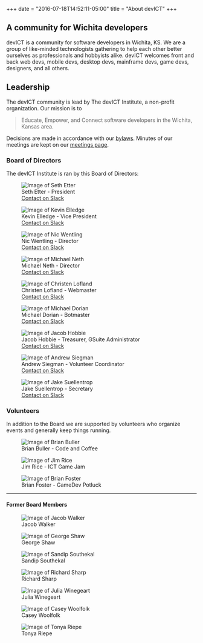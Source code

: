 +++
date = "2016-07-18T14:52:11-05:00"
title = "About devICT"
+++

## A community for Wichita developers

devICT is a community for software developers in Wichita, KS. We are a group of
like-minded technologists gathering to help each other better ourselves as
professionals and hobbyists alike. devICT welcomes front and back web devs,
mobile devs, desktop devs, mainframe devs, game devs, designers, and all
others.

## Leadership

The devICT community is lead by The devICT Institute, a non-profit
organization. Our mission is to

> Educate, Empower, and Connect software developers in the Wichita, Kansas area.

Decisions are made in accordance with our
[bylaws](https://docs.google.com/document/d/1vEtJgGcpVkMWQHNsJzbeFwaUEOnwUWkh43abSOvS0JE/edit?usp=sharing).
Minutes of our meetings are kept on our [meetings page](/meetings/).

### Board of Directors

The devICT Institute is ran by this Board of Directors:

<div class="leadership row">
  <div class="col-sm-6 col-md-4">
    <figure class="figure">
      <img src="/images/leadership/seth-etter.jpg" class="figure-img img-responsive img-rounded" alt="Image of Seth Etter" />
      <figcaption class="figure-caption">Seth Etter - President<br /><a href="https://devict.slack.com/messages/@sethetter">Contact on Slack</a></figcaption>
    </figure>
  </div>
  <div class="col-sm-6 col-md-4">
    <figure class="figure">
      <img src="/images/leadership/kevin-elledge.jpg" class="figure-img img-responsive img-rounded" alt="Image of Kevin Elledge" />
      <figcaption class="figure-caption">Kevin Elledge - Vice President<br /><a href="https://devict.slack.com/messages/@kelledge">Contact on Slack</a></figcaption>
    </figure>
  </div>
  <div class="col-sm-6 col-md-4">
    <figure class="figure">
      <img src="/images/leadership/nic-wentling.jpg" class="figure-img img-responsive img-rounded" alt="Image of Nic Wentling" />
      <figcaption class="figure-caption">Nic Wentling - Director<br /><a href="https://devict.slack.com/messages/@nwentling5">Contact on Slack</a></figcaption>
    </figure>
  </div>
  <div class="col-sm-6 col-md-4">
    <figure class="figure">
      <img src="/images/leadership/michael-neth.jpg" class="figure-img img-responsive img-rounded" alt="Image of Michael Neth" />
      <figcaption class="figure-caption">Michael Neth - Director<br /><a href="https://devict.slack.com/messages/@infernocloud">Contact on Slack</a></figcaption>
    </figure>
  </div>
  <div class="col-sm-6 col-md-4">
    <figure class="figure">
      <img src="/images/leadership/christen-lofland.jpg" class="figure-img img-responsive img-rounded" alt="Image of Christen Lofland" />
      <figcaption class="figure-caption">Christen Lofland - Webmaster<br /><a href="https://devict.slack.com/messages/@chrisl8">Contact on Slack</a></figcaption>
    </figure>
  </div>
  <div class="col-sm-6 col-md-4">
    <figure class="figure">
      <img src="/images/leadership/michael-dorian.jpg" class="figure-img img-responsive img-rounded" alt="Image of Michael Dorian" />
      <figcaption class="figure-caption">Michael Dorian - Botmaster<br /><a href="https://devict.slack.com/messages/@doby162">Contact on Slack</a></figcaption>
    </figure>
  </div>
  <div class="col-sm-6 col-md-4">
    <figure class="figure">
      <img src="/images/leadership/jacob-hobbie.png" class="figure-img img-responsive img-rounded" alt="Image of Jacob Hobbie" />
      <figcaption class="figure-caption">Jacob Hobbie - Treasurer, GSuite Administrator<br /><a href="https://devict.slack.com/messages/@hobbiej">Contact on Slack</a></figcaption>
    </figure>
  </div>
  <div class="col-sm-6 col-md-4">
    <figure class="figure">
      <img src="/images/leadership/andrew-siegman.jpg" class="figure-img img-responsive img-rounded" alt="Image of Andrew Siegman" />
      <figcaption class="figure-caption">Andrew Siegman - Volunteer Coordinator<br /><a href="https://devict.slack.com/messages/@blunket">Contact on Slack</a></figcaption>
    </figure>
  </div>
  <div class="col-sm-6 col-md-4">
    <figure class="figure">
      <img src="/images/leadership/jake-suellentrop.jpg" class="figure-img img-responsive img-rounded" alt="Image of Jake Suellentrop" />
      <figcaption class="figure-caption">Jake Suellentrop - Secretary<br /><a href="https://devict.slack.com/messages/@jake">Contact on Slack</a></figcaption>
    </figure>
  </div>
</div>

### Volunteers

In addition to the Board we are supported by volunteers who organize events and
generally keep things running.

<div class="leadership row">
  <div class="col-sm-6 col-md-3">
    <figure class="figure">
      <img src="/images/leadership/brian-buller.jpg" class="figure-img img-responsive img-rounded" alt="Image of Brian Buller" />
      <figcaption class="figure-caption">Brian Buller - Code and Coffee</figcaption>
    </figure>
  </div>
  <div class="col-sm-6 col-md-3">
    <figure class="figure">
      <img src="/images/leadership/jim-rice.jpg" class="figure-img img-responsive img-rounded" alt="Image of Jim Rice" />
      <figcaption class="figure-caption">Jim Rice - ICT Game Jam</figcaption>
    </figure>
  </div>
  <div class="col-sm-6 col-md-3">
    <figure class="figure">
      <img src="/images/leadership/brian-foster.jpg" class="figure-img img-responsive img-rounded" alt="Image of Brian Foster" />
      <figcaption class="figure-caption">Brian Foster - GameDev Potluck</figcaption>
    </figure>
  </div>
</div>

<hr/>

#### Former Board Members

<div class="leadership row">
  <div class="col-sm-6 col-md-2">
    <figure class="figure">
      <img src="/images/leadership/jacob-walker.png" class="figure-img img-responsive img-rounded" alt="Image of Jacob Walker" />
      <figcaption class="figure-caption">Jacob Walker</figcaption>
    </figure>
  </div>
  <div class="col-sm-6 col-md-2">
    <figure class="figure">
      <img src="/images/leadership/george-shaw.jpg" class="figure-img img-responsive img-rounded" alt="Image of George Shaw" />
      <figcaption class="figure-caption">George Shaw</figcaption>
    </figure>
  </div>
  <div class="col-sm-6 col-md-2">
    <figure class="figure">
      <img src="/images/leadership/sandip-southekal.jpg" class="figure-img img-responsive img-rounded" alt="Image of Sandip Southekal" />
      <figcaption class="figure-caption">Sandip Southekal</figcaption>
    </figure>
  </div>
  <div class="col-sm-6 col-md-2">
    <figure class="figure">
      <img src="/images/leadership/richard-sharp.jpg" class="figure-img img-responsive img-rounded" alt="Image of Richard Sharp" />
      <figcaption class="figure-caption">Richard Sharp</figcaption>
    </figure>
  </div>
  <div class="col-sm-6 col-md-2">
    <figure class="figure">
      <img src="/images/leadership/julia-winegeart.jpg" class="figure-img img-responsive img-rounded" alt="Image of Julia Winegeart" />
      <figcaption class="figure-caption">Julia Winegeart</figcaption>
    </figure>
  </div>
  <div class="col-sm-6 col-md-2">
    <figure class="figure">
      <img src="/images/leadership/casey-woolfolk.jpg" class="figure-img img-responsive img-rounded" alt="Image of Casey Woolfolk" />
      <figcaption class="figure-caption">Casey Woolfolk</figcaption>
    </figure>
  </div>
  <div class="col-sm-6 col-md-2">
    <figure class="figure">
      <img src="/images/leadership/tonya-riepe.jpg" class="figure-img img-responsive img-rounded" alt="Image of Tonya Riepe" />
      <figcaption class="figure-caption">Tonya Riepe</figcaption>
    </figure>
  </div>
</div>
